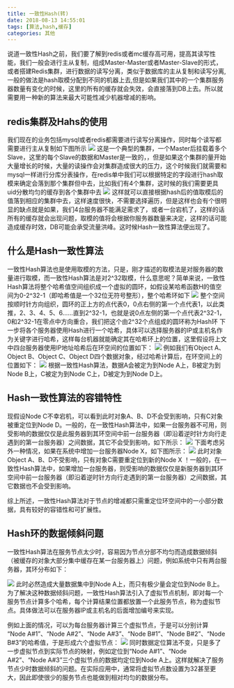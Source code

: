 ```yaml
---
title: 一致性Hash(转)
date: 2018-08-13 14:55:01
tags: [算法,hash,缓存]
categories: 其他
---
```

说道一致性Hash之前，我们要了解到redis或者mc缓存高可用，提高其读写性能，我们一般会进行主从复制，组成Master-Master或者Master-Slave的形式，或者搭建Redis集群，进行数据的读写分离，类似于数据库的主从复制和读写分离,一般的做法是hash取模分配到不同的机器上去,但是如果我们其中的一个集群服务器数量有变化的时候，这里的所有的缓存就会失效，会直接落到DB上去。所以就需要用一种新的算法来最大可能性减少机器增减的影响。
<!--more-->

## redis集群及Hahs的使用

我们现在的业务包括mysql或者redis都需要进行读写分离操作，同时每个读写都需要进行主从复制如下图所示
![](http://ww1.sinaimg.cn/large/65ca5a5cly1fu9eq3f9uwj20gq0aqmxd)
这是一个典型的集群，一个Master后挂载着多个Slave，这里的每个Slave的数据和Master是一致的，，但是如果这个集群的量开始大量增长的时候，大量的读操作会对集群造成很大的压力，这个时候我们就需要和mysql一样进行分库分表操作，在redis单中我们可以根据特定的字段进行hash取模来确定会落到那个集群但中去，比如我们有4个集群，这时候的我们需要更具uid分散均匀的缓存到各个集群中去
![](http://ww1.sinaimg.cn/large/65ca5a5cly1fu9f2caj4bj20ck0e1aar)
这样就可以直接根据hash后的值取模后的值落到相应的集群中去，这样速度很快，不需要选择遍历，但是这样也会有个很明显的缺点就是如果，我们4台服务器不能满足需求了，或者一台宕机了，这样的话所有的缓存就会出现问题，取模的值将会根据你服务器数量来决定，这样的话可能造成缓存时效，DB可能会承受流量洪峰。这时候Hash一致性算法便出现了。

## 什么是Hash一致性算法

一致性Hash算法也是使用取模的方法，只是，刚才描述的取模法是对服务器的数量进行取模，而一致性Hash算法是对2^32取模，什么意思呢？简单来说，一致性Hash算法将整个哈希值空间组织成一个虚拟的圆环，如假设某哈希函数H的值空间为0-2^32-1（即哈希值是一个32位无符号整形），整个哈希环如下
![](http://ww1.sinaimg.cn/large/65ca5a5cly1fu9f8uo940j20ch0d0t8m)
整个空间按顺时针方向组织，圆环的正上方的点代表0，0点右侧的第一个点代表1，以此类推，2、3、4、5、6……直到2^32-1，也就是说0点左侧的第一个点代表2^32-1， 0和2^32-1在零点中方向重合，我们把这个由2^32个点组成的圆环称为Hash环
下一步将各个服务器使用Hash进行一个哈希，具体可以选择服务器的IP或主机名作为关键字进行哈希，这样每台机器就能确定其在哈希环上的位置，这里假设将上文中四台服务器使用IP地址哈希后在环空间的位置如下：
![](http://ww1.sinaimg.cn/large/65ca5a5cly1fu9fa05gaqj20ju0k70t2)
例如我们有Object A、Object B、Object C、Object D四个数据对象，经过哈希计算后，在环空间上的位置如下：
![](http://ww1.sinaimg.cn/large/65ca5a5cly1fu9fbh99inj20jk0jzdgg)
根据一致性Hash算法，数据A会被定为到Node A上，B被定为到Node B上，C被定为到Node C上，D被定为到Node D上。

## Hash一致性算法的容错特性

现假设Node C不幸宕机，可以看到此时对象A、B、D不会受到影响，只有C对象被重定位到Node D。一般的，在一致性Hash算法中，如果一台服务器不可用，则受影响的数据仅仅是此服务器到其环空间中前一台服务器（即沿着逆时针方向行走遇到的第一台服务器）之间数据，其它不会受到影响，如下所示：
![](http://ww1.sinaimg.cn/large/65ca5a5cly1fu9fdb09h2j20jh0k4wf4)
下面考虑另外一种情况，如果在系统中增加一台服务器Node X，如下图所示：
![](http://ww1.sinaimg.cn/large/65ca5a5cly1fu9fdus72gj20jc0k23z8)
此时对象Object A、B、D不受影响，只有对象C需要重定位到新的Node X ！一般的，在一致性Hash算法中，如果增加一台服务器，则受影响的数据仅仅是新服务器到其环空间中前一台服务器（即沿着逆时针方向行走遇到的第一台服务器）之间数据，其它数据也不会受到影响。

综上所述，一致性Hash算法对于节点的增减都只需重定位环空间中的一小部分数据，具有较好的容错性和可扩展性。

## Hash环的数据倾斜问题
一致性Hash算法在服务节点太少时，容易因为节点分部不均匀而造成数据倾斜（被缓存的对象大部分集中缓存在某一台服务器上）问题，例如系统中只有两台服务器，其环分布如下：

![](http://ww1.sinaimg.cn/large/65ca5a5cly1fu9fgiabt3j20cc0d5dfy)
此时必然造成大量数据集中到Node A上，而只有极少量会定位到Node B上。为了解决这种数据倾斜问题，一致性Hash算法引入了虚拟节点机制，即对每一个服务节点计算多个哈希，每个计算结果位置都放置一个此服务节点，称为虚拟节点。具体做法可以在服务器IP或主机名的后面增加编号来实现。

例如上面的情况，可以为每台服务器计算三个虚拟节点，于是可以分别计算 “Node A#1”、“Node A#2”、“Node A#3”、“Node B#1”、“Node B#2”、“Node B#3”的哈希值，于是形成六个虚拟节点：
![](http://ww1.sinaimg.cn/large/65ca5a5cly1fu9fh4ky65j20k00kbaaj)
同时数据定位算法不变，只是多了一步虚拟节点到实际节点的映射，例如定位到“Node A#1”、“Node A#2”、“Node A#3”三个虚拟节点的数据均定位到Node A上。这样就解决了服务节点少时数据倾斜的问题。在实际应用中，通常将虚拟节点数设置为32甚至更大，因此即使很少的服务节点也能做到相对均匀的数据分布。


